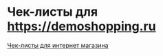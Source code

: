 # Чек-листы для https://demoshopping.ru
<a href="https://docs.google.com/spreadsheets/d/1lkJ49JAE0WhDz7XZjtjnYrKE80Ze1C7qy2A0FMqAMQ0/edit#gid=0" target="_blank">Чек-листы для интернет магазина</a>
